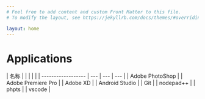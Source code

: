 ```yaml
---
# Feel free to add content and custom Front Matter to this file.
# To modify the layout, see https://jekyllrb.com/docs/themes/#overriding-theme-defaults

layout: home
---
```


# Applications

| 名称               |     |     |     |  |
| ------------------ | --- | --- | --- |
| Adobe PhotoShop    |
| Adobe Premiere Pro |
| Adobe XD           |
| Android Studio     |
| Git                |
| nodepad++          |
| phpts              |
| vscode             |
